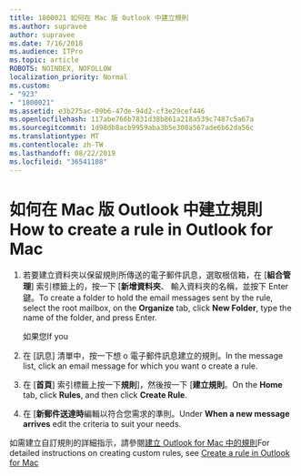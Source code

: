 ```yaml
---
title: 1800021 如何在 Mac 版 Outlook 中建立規則
ms.author: supravee
author: supravee
ms.date: 7/16/2018
ms.audience: ITPro
ms.topic: article
ROBOTS: NOINDEX, NOFOLLOW
localization_priority: Normal
ms.custom:
- "923"
- "1800021"
ms.assetid: e3b275ac-09b6-47de-94d2-cf3e29cef446
ms.openlocfilehash: 117abe766b7831d38b861a218a539c7487c5a67a
ms.sourcegitcommit: 1d98db8acb9959aba3b5e308a567ade6b62da56c
ms.translationtype: MT
ms.contentlocale: zh-TW
ms.lasthandoff: 08/22/2019
ms.locfileid: "36541108"
---
```

# <a name="how-to-create-a-rule-in-outlook-for-mac"></a><span data-ttu-id="1f8d5-102">如何在 Mac 版 Outlook 中建立規則</span><span class="sxs-lookup"><span data-stu-id="1f8d5-102">How to create a rule in Outlook for Mac</span></span>

1. <span data-ttu-id="1f8d5-103">若要建立資料夾以保留規則所傳送的電子郵件訊息，選取根信箱，在 [**組合管理**] 索引標籤上的，按一下 [**新增資料夾**、 輸入資料夾的名稱，並按下 Enter 鍵。</span><span class="sxs-lookup"><span data-stu-id="1f8d5-103">To create a folder to hold the email messages sent by the rule, select the root mailbox, on the **Organize** tab, click **New Folder**, type the name of the folder, and press Enter.</span></span>

    <span data-ttu-id="1f8d5-104">如果您</span><span class="sxs-lookup"><span data-stu-id="1f8d5-104">If you</span></span> 

2. <span data-ttu-id="1f8d5-105">在 [訊息] 清單中，按一下想 o 電子郵件訊息建立的規則。</span><span class="sxs-lookup"><span data-stu-id="1f8d5-105">In the message list, click an email message for which you want o create a rule.</span></span>

3. <span data-ttu-id="1f8d5-106">在 [**首頁**] 索引標籤上按一下**規則**]，然後按一下 [**建立規則**。</span><span class="sxs-lookup"><span data-stu-id="1f8d5-106">On the **Home** tab, click **Rules**, and then click **Create Rule**.</span></span>

4. <span data-ttu-id="1f8d5-107">在 [**新郵件送達時**編輯以符合您需求的準則。</span><span class="sxs-lookup"><span data-stu-id="1f8d5-107">Under **When a new message arrives** edit the criteria to suit your needs.</span></span> 

<span data-ttu-id="1f8d5-108">如需建立自訂規則的詳細指示，請參閱[建立 Outlook for Mac 中的規則](https://aka.ms/AA1uy0v)</span><span class="sxs-lookup"><span data-stu-id="1f8d5-108">For detailed instructions on creating custom rules, see [Create a rule in Outlook for Mac](https://aka.ms/AA1uy0v)</span></span>
  